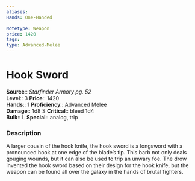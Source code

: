 ```yaml
---
aliases: 
Hands: One-Handed

Notetype: Weapon
price: 1420
tags: 
type: Advanced-Melee
---
```


# Hook Sword

**Source**:: _Starfinder Armory pg. 52_  
**Level**:: 3
**Price**:: 1420  
**Hands**:: 1
**Proficiency**:: Advanced Melee  
**Damage**:: 1d8 S
**Critical**:: bleed 1d4  
**Bulk**:: L
**Special**:: analog, trip

### Description

A larger cousin of the hook knife, the hook sword is a longsword with a pronounced hook at one edge of the blade’s tip. This barb not only deals gouging wounds, but it can also be used to trip an unwary foe. The drow invented the hook sword based on their design for the hook knife, but the weapon can be found all over the galaxy in the hands of brutal fighters.

